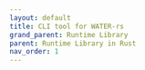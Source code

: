 ```yaml
---
layout: default
title: CLI tool for WATER-rs
grand_parent: Runtime Library
parent: Runtime Library in Rust
nav_order: 1
---
```


